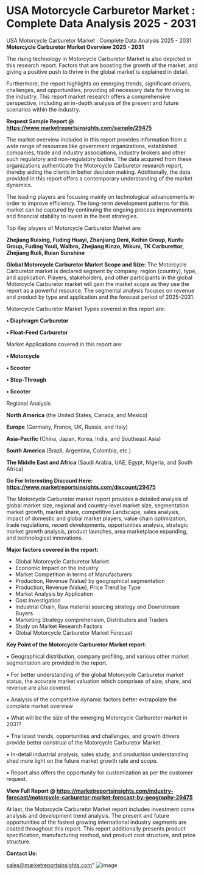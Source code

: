 # USA Motorcycle Carburetor Market : Complete Data Analysis 2025 - 2031
USA Motorcycle Carburetor Market : Complete Data Analysis 2025 - 2031
<Strong> Motorcycle Carburetor Market Overview 2025 - 2031</strong>

The rising technology in Motorcycle Carburetor Market is also depicted in this research report. Factors that are boosting the growth of the market, and giving a positive push to thrive in the global market is explained in detail.

Furthermore, the report highlights on emerging trends, significant drivers, challenges, and opportunities, providing all necessary data for thriving in the industry. This report market research offers a comprehensive perspective, including an in-depth analysis of the present and future scenarios within the industry.

<strong>Request Sample Report @ <a href=https://www.marketreportsinsights.com/sample/29475>https://www.marketreportsinsights.com/sample/29475</a></strong>

The market overview included in this report provides information from a wide range of resources like government organizations, established companies, trade and industry associations, industry brokers and other such regulatory and non-regulatory bodies. The data acquired from these organizations authenticate the Motorcycle Carburetor research report, thereby aiding the clients in better decision making. Additionally, the data provided in this report offers a contemporary understanding of the market dynamics.

The leading players are focusing mainly on technological advancements in order to improve efficiency. The long-term development patterns for this market can be captured by continuing the ongoing process improvements and financial stability to invest in the best strategies.

Top Key players of Motorcycle Carburetor Market are:

<strong>Zhejiang Ruixing, Fuding Huayi, Zhanjiang Deni, Keihin Group, Kunfu Group, Fuding Youli, Walbro, Zhejiang Kinzo, Mikuni, TK Carburettor, Zhejiang Ruili, Ruian Sunshine</strong>

<strong><b>Global Motorcycle Carburetor Market Scope and Size:</b></strong>
The Motorcycle Carburetor market is declared segment by company, region (country), type, and application. Players, stakeholders, and other participants in the global Motorcycle Carburetor market will gain the market scope as they use the report as a powerful resource. The segmental analysis focuses on revenue and product by type and application and the forecast period of 2025-2031.

Motorcycle Carburetor Market Types covered in this report are:

<strong>• Diaphragm Carburetor

• Float-Feed Carburetor</strong>

Market Applications covered in this report are:

<strong>• Motorcycle

• Scooter

• Step-Through

• Scooter</strong> 

Regional Analysis

<strong>North America</strong> (the United States, Canada, and Mexico)

<strong>Europe</strong> (Germany, France, UK, Russia, and Italy)

<strong>Asia-Pacific</strong> (China, Japan, Korea, India, and Southeast Asia)

<strong>South America</strong> (Brazil, Argentina, Colombia, etc.)

<strong>The Middle East and Africa</strong> (Saudi Arabia, UAE, Egypt, Nigeria, and South Africa)

<strong>Go For Interesting Discount Here: <a href=https://www.marketreportsinsights.com/discount/29475>https://www.marketreportsinsights.com/discount/29475</a></strong>

The Motorcycle Carburetor market report provides a detailed analysis of global market size, regional and country-level market size, segmentation market growth, market share, competitive Landscape, sales analysis, impact of domestic and global market players, value chain optimization, trade regulations, recent developments, opportunities analysis, strategic market growth analysis, product launches, area marketplace expanding, and technological innovations.

<strong><b>Major factors covered in the report:</b></strong>
<ul>
  <li>Global Motorcycle Carburetor Market </li>
  <li>Economic Impact on the Industry</li>
  <li>Market Competition in terms of Manufacturers</li>
  <li>Production, Revenue (Value) by geographical segmentation</li>
  <li>Production, Revenue (Value), Price Trend by Type</li>
  <li>Market Analysis by Application</li>
  <li>Cost Investigation</li>
  <li>Industrial Chain, Raw material sourcing strategy and Downstream Buyers</li>
  <li>Marketing Strategy comprehension, Distributors and Traders</li>
  <li>Study on Market Research Factors</li>
  <li>Global Motorcycle Carburetor Market Forecast</li>
</ul>

<strong><b>Key Point of the Motorcycle Carburetor Market report:</b></strong>

• Geographical distribution, company profiling, and various other market segmentation are provided in the report.

• For better understanding of the global Motorcycle Carburetor market status, the accurate market valuation which comprises of size, share, and revenue are also covered.

• Analysis of the competitive dynamic factors better extrapolate the complete market overview

• What will be the size of the emerging Motorcycle Carburetor market in 2031?

• The latest trends, opportunities and challenges, and growth drivers provide better construal of the Motorcycle Carburetor Market.

• In-detail industrial analysis, sales study, and production understanding shed more light on the future market growth rate and scope.

• Report also offers the opportunity for customization as per the customer request.

<strong><b>View Full Report @ <a href=https://marketreportsinsights.com/industry-forecast/motorcycle-carburetor-market-forecast-by-geography-29475>https://marketreportsinsights.com/industry-forecast/motorcycle-carburetor-market-forecast-by-geography-29475</a></b></strong>


At last, the Motorcycle Carburetor Market report includes investment come analysis and development trend analysis. The present and future opportunities of the fastest growing international industry segments are coated throughout this report. This report additionally presents product specification, manufacturing method, and product cost structure, and price structure.

<strong>Contact Us:</strong>

sales@marketreportsinsights.com"
![image](https://github.com/user-attachments/assets/b95cb34a-bc1f-491d-924d-47deebe527e9)
